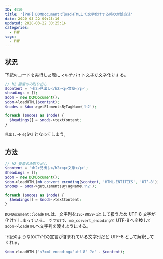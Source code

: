 ```yaml
---
ID: 4410
title: '[PHP] DOMDocumentでloadHTMLして文字化けする時の対処方法'
date: 2020-03-22 00:25:16
updated: 2020-03-22 00:25:16
categories:
  - PHP
tags:
  - PHP
---
```


## 状況

下記のコードを実行した際にマルチバイト文字が文字化けする。

```php
// h2 要素のみ取り出し
$content = '<h2>見出し</h2><p>文章</p>';
$headings = [];
$dom = new DOMDocument();
$dom->loadHTML($content);
$nodes = $dom->getElementsByTagName('h2');

foreach ($nodes as $node) {
  $headings[] = $node->textContent;
}
```

`見出し` -> `è¦åºã` となってしまう。

## 方法

```php
// h2 要素のみ取り出し
$content = '<h2>見出し</h2><p>文章</p>';
$headings = [];
$dom = new DOMDocument();
$dom->loadHTML(mb_convert_encoding($content, 'HTML-ENTITIES', 'UTF-8'));
$nodes = $dom->getElementsByTagName('h2');

foreach ($nodes as $node) {
  $headings[] = $node->textContent;
}
```

`DOMDocument::loadHTML`は、文字列を`ISO-8859-1`として扱うため UTF-8 文字が化けてしまっている。
ですので、`mb_convert_encoding`で UTF-8 へ変換して`$dom->loadHTML`へ文字列を渡すようにする。

下記のような`DOCTYPE`の宣言が含まれている文字列だと UTF-8 として解釈してくれる。

```php
$dom->loadHTML('<?xml encoding="utf-8" ?>' . $content);
```
